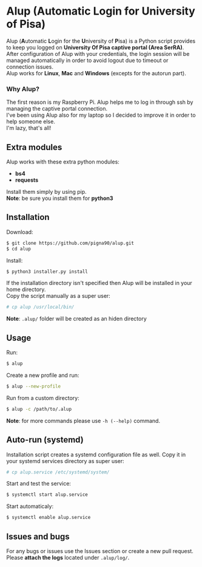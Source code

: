 # Alup (Automatic Login for University of Pisa)

Alup (**A**utomatic **L**ogin for the **U**niversity of **P**isa) is a Python script provides to keep you logged on **University Of Pisa captive portal (Area SerRA)**.
After configuration of Alup with your credentials, the login session will be managed automatically in order to avoid logout due to timeout or connection issues.  
Alup works for **Linux**, **Mac** and **Windows** (excepts for the autorun part).
  
### Why Alup?
The first reason is my Raspberry Pi. Alup helps me to log in through ssh by managing the captive portal connection.   
I've been using Alup also for my laptop so I decided to improve it in order to help someone else.  
I'm lazy, that's all!

## Extra modules
Alup works with these extra python modules:  
* **bs4**
* **requests**

Install them simply by using pip.  
**Note**: be sure you install them for **python3**

## Installation

Download:
```sh
$ git clone https://github.com/pigna90/alup.git
$ cd alup
```
Install:
```sh
$ python3 installer.py install

```
If the installation directory isn't specified then Alup will be installed in your home directory.  
Copy the script manually as a super user:
```sh
# cp alup /usr/local/bin/

```
**Note**: `.alup/` folder will be created as an hiden directory

## Usage
Run:
```sh
$ alup

```
Create a new profile and run:
```sh
$ alup --new-profile

```
Run from a custom directory:
```sh
$ alup -c /path/to/.alup

```
**Note**: for more commands please use `-h (--help)` command.

## Auto-run (systemd)
Installation script creates a systemd configuration file as well. Copy it in your systemd services directory as super user:
```sh
# cp alup.service /etc/systemd/system/

```
Start and test the service:
```sh
$ systemctl start alup.service

```
Start automaticaly:
```sh
$ systemctl enable alup.service

```
## Issues and bugs
For any bugs or issues use the Issues section or create a new pull request. Please **attach the logs** located under `.alup/log/`.  
